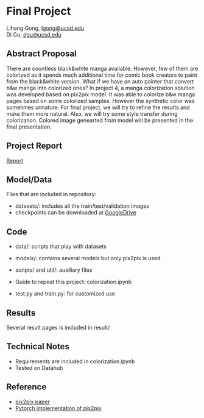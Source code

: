 # Final Project

Lihang Gong, lgong@ucsd.edu\
Di Gu, dgu@ucsd.edu

## Abstract Proposal

There are countless black&white manga available. However, few of them are colorized as it spends much additional time for comic book creators to paint from the black&white version. What if we have an auto painter that convert b&w manga into colorized ones? In project 4, a manga colorization solution was developed based on pix2pix model. It was able to colorize b&w manga pages based on some colorized samples. However the synthetic color was sometimes unnature. For final project, we will try to refine the results and make them more natural. Also, we will try some style transfer during colorization. Colored image genearted from model will be presented in the final presentation.

## Project Report

[Report](Report.pdf)

## Model/Data

Files that are included in repository:
- datasets/: includes all the train/test/validation images
- checkpoints can be downloaded at [GoogleDrive](https://drive.google.com/drive/folders/1m5wf2Fb_9XDbyAkBhNHY2E4LMIoEuDrn?usp=sharing)

## Code

- data/: scripts that play with datasets
- models/: contains several models but only pix2pix is used
- scripts/ and util/: auxiliary files

- Guide to repeat this project: colorization.ipynb
- test.py and train.py: for customized use 

## Results

Several result pages is included in result/

## Technical Notes

- Requirements are included in colorization.ipynb
- Tested on Datahub

## Reference

- [pix2pix paper](https://arxiv.org/pdf/1611.07004.pdf)
- [Pytorch implementation of pix2pix](https://github.com/junyanz/pytorch-CycleGAN-and-pix2pix)

